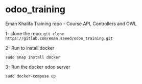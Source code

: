 # odoo_training

Eman Khalifa Training repo - Course API, Controllers and OWL

1- clone the repo:
` git clone https://gitlab.com/eman.saeed/odoo_training.git `


2- Run to install docker 

` sudo snap install docker `


3- Run the docker odoo server 

` sudo docker-compose up `
